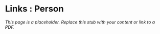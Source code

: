 #    Links : Person

_This page is a placeholder. Replace this stub with your content or link to a PDF._
